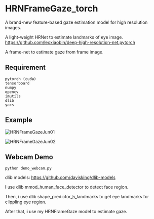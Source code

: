 # HRNFrameGaze_torch
A brand-new feature-based gaze estimation model for high resolution images.

A light-weight HRNet to estimate landmarks of eye image. https://github.com/leoxiaobin/deep-high-resolution-net.pytorch

A frame-net to estimate gaze from frame image.

## Requirement
```
pytorch (cuda)
tensorboard
numpy
opencv
imutils
dlib
yacs
```

## Example
![HRNFrameGazeJun01](https://z3.ax1x.com/2021/05/10/gtSzg1.gif)

![HRNFrameGazeJun02](https://z3.ax1x.com/2021/05/10/gtSx3R.gif)

## Webcam Demo
```
python demo_webcam.py
```
dlib models: https://github.com/davisking/dlib-models

I use dlib mmod_human_face_detector to detect face region.

Then, i use dlib shape_predictor_5_landmarks to get eye landmarks for clippling eye region.

After that, i use my HRNFrameGaze model to estimate gaze.
